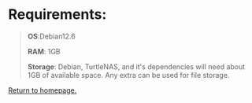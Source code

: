 # Requirements:
> **OS**:Debian12.6
> 
> **RAM**: 1GB
>
> **Storage**: Debian, TurtleNAS, and it's dependencies will need about 1GB of available space. Any extra can be used for file storage.

[Return to homepage.](https://github.com/allenc125789/TurtleNAS/blob/main/README.md#install)
